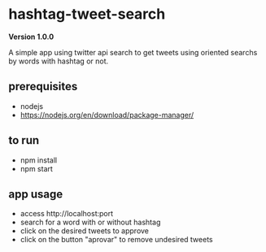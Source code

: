 # hashtag-tweet-search

**Version 1.0.0**

A simple app using twitter api search to get tweets using oriented searchs by words with hashtag or not.

## prerequisites
- nodejs
- https://nodejs.org/en/download/package-manager/

## to run

- npm install
- npm start

## app usage

- access http://localhost:port
- search for a word with or without hashtag
- click on the desired tweets to approve
- click on the button "aprovar" to remove undesired tweets